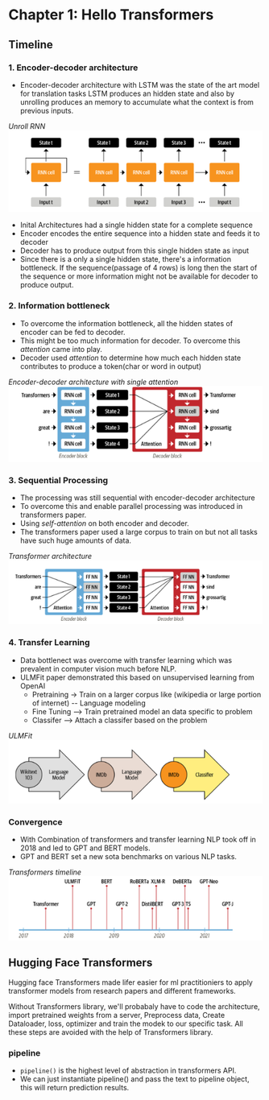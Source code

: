 # Chapter 1: Hello Transformers

## Timeline

### 1. Encoder-decoder architecture

* Encoder-decoder architecture with LSTM was the state of the art model for translation tasks LSTM produces an hidden state and also by unrolling produces an memory to accumulate what the context is from previous inputs.


*Unroll RNN*
![alt Unroll RNN](images/1-hello-transformers/unroll.png)


* Inital Architectures had a single hidden state for a complete sequence
* Encoder encodes the entire sequence into a hidden state and feeds it to decoder
* Decoder has to produce output from this single hidden state as input
* Since there is a only a single hidden state, there's a information bottleneck. If the sequence(passage of 4 rows) is long then the start of the sequence or more information might not be available for decoder to produce output.

### 2. Information bottleneck

* To overcome the information bottleneck, all the hidden states of encoder can be fed to decoder.
* This might be too much information for decoder. To overcome this *attention* came into play. 
* Decoder used *attention* to determine how much each hidden state contributes to produce a token(char or word in output)

*Encoder-decoder architecture with single attention*
![alt architecutre](images/1-hello-transformers/encoder-decoder-with-attention.png)

### 3. Sequential Processing

* The processing was still sequential with encoder-decoder architecture
* To overcome this and enable parallel processing was introduced in transformers paper.
* Using *self-attention* on both encoder and decoder.
* The transformers paper used a large corpus to train on but not all tasks have such huge amounts of data.

*Transformer architecture*
![alt transformers](images/1-hello-transformers/transformers.png)

### 4. Transfer Learning

* Data bottlenect was overcome with transfer learning which was prevalent in computer vision much before NLP.
* ULMFit paper demonstrated this based on unsupervised learning from OpenAI
    * Pretraining -> Train on a larger corpus like (wikipedia or large portion of internet) -- Language modeling
    * Fine Tuning --> Train pretrained model an data specific to problem
    * Classifer --> Attach a classifer based on the problem

*ULMFit*
![alt ulmfit](images/1-hello-transformers/ulmfit.png)

### Convergence

* With Combination of transformers and transfer learning NLP took off in 2018 and led to GPT and BERT models.
* GPT and BERT set a new sota benchmarks on various NLP tasks.

*Transformers timeline*
![alt timeline](images/1-hello-transformers/transformers-timeline.png)

## Hugging Face Transformers

Hugging face Transformers made lifer easier for ml practitioniers to apply transformer models from research papers and different frameworks.

Without Transformers library, we'll probabaly have to code the architecture, import pretrained weights from a server, Preprocess data, Create Dataloader, loss, optimizer and train the modek to our specific task. All these steps are avoided with the help of Transformers library.

### pipeline

* `pipeline()` is the highest level of abstraction in transformers API.
* We can just instantiate pipeline(<task-name>) and pass the text to pipeline object, this will return prediction results.